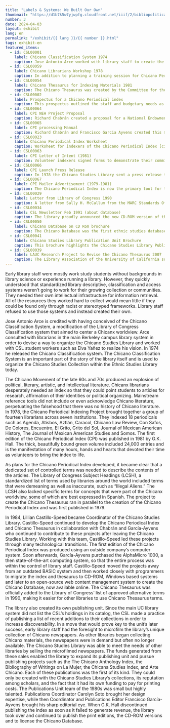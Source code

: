 ```yaml
---
title: "Labels & Systems: We Built Our Own"
thumbnail: "https://d1b7k5w7yjwpfg.cloudfront.net/iiif/2/bibliopolitica_CSL00050_CSL00050_001/full/800,/0/default.jpg"
number: 3
date: 2024-04-03
layout: exhibit
lang: en
permalink: "/exhibit/{{ lang }}/{{ number }}.html"
tags: exhibit-en
featured_items:
  - id: CSL00001
    label: Chicano Classification System 1974
    caption: Jose Antonio Arce worked with library staff to create the Chicano Classification System in order to classify materials according to a Chicano perspective. 
  - id: CSL00059
    label: Chicano Librarians Workshop 1978
    caption: In addition to planning a training session for Chicano Periodical Index Project (CPI) volunteers, Chabrán and other CPI project members organized additional training for volunteers to learn about new library technologies and gain practical skills. During this workshop, CPI project members selected the initial set of periodicals to be indexed.
  - id: CSL00054
    label: Chicano Thesaurus for Indexing Materials 1981
    caption: The Chicano Thesaurus was created by the Committee for the Development of Subject Access to Chicano Literatures. Subject lists from Chicanx collections around the southwest were compiled and edited to create this list of terms.
  - id: CSL00002
    label: Prospectus for a Chicano Periodical index
    caption: This prospectus outlined the staff and budgetary needs as well as the project workflow for the Chicano Periodical Index.
  - id: CSL00064
    label: CPI NEH Project Proposal
    caption: Richard Chabrán created a proposal for a National Endowment for the Humanities grant to cover the costs of the Chicano Periodical Index. Since librarians could not apply for funding, faculty member Larry Trujillo supported the project by putting in the application. The project was not funded by the NEH but this proposal shows deep commitment to the project by many librarians across the United States.
  - id: CSL00065
    label: CPI processing Manual
    caption: Richard Chabrán and Francisco Garcia Ayvens created this manual to train volunteer indexers
  - id: CSL00023
    label: Chicano Periodical Index Worksheet
    caption: Worksheet for indexers of the Chicano Periodical Index [circa 1978]
  - id: CSL00063
    label: CPI Letter of Intent (1981)
    caption: Volunteer indexers signed forms to demonstrate their commitment to the work.
  - id: CSL00066  
    label: CPI Launch Press Release
    caption: In 1978 the Chicano Studies Library sent a press release to notify libraries and publishers about the Chicano Periodical Index
  - id: CSL00067
    label: CPI Mailer Advertisement (1979-1981)
    caption: The Chicano Periodical Index is now the primary tool for the Mexican American” according to the monthly newsletter of the National Chicano Research Network. G.K. Hall, the first publisher of the index created this advertisement.
  - id: CSL00029
    label: Letter from Library of Congress 1990
    caption: A letter from Sally H. McCallum from the MARC Standards Office of the Library of Congress shares news that a special code was assigned for catalogers to use the Chicano Thesaurus in MARC catalog records
  - id: CSL00034
    label: CSL Newsletter Feb 1991 (about database)
    caption: The library proudly announced the new CD-ROM version of the Chicano Database in the February 1991 Newsletter. It explains how patrons can use the CD-ROM for research, save their results and find the full text in the library.
  - id: CSL00050
    label: Chicano Database on CD Rom brochure
    caption: The Chicano Database was the first ethnic studies database published on CD-ROM. Castillo-Speed is featured on this brochure that marketed the database and its new features.
  - id: CSL00041
    label: Chicano Studies Library Publication Unit Brochure
    caption: This brochure highlights the Chicano Studies Library Publications Unit’s activities through 1991. The unit became known as the leader in Chicano reference publications. The library’s income from microfilm sales and database royalties enabled the publication unit to expand its activities and create landmark works that put the library on the map. 
  - id: CSL00039
    label: LAUC Research Project to Revise the Chicano Thesaurus 2007
    caption: The Library Association of the University of California supported a research project to revise the Chicano Thesaurus in 2007. Through this project, terms for broader Latinx communities were added  to the thesaurus.
---
```

Early library staff were mostly work study students without backgrounds in library science or experience running a library. However, they quickly understood that standardized library descriptive, classification and access systems weren’t going to work for their growing collection or communities.  They needed their own intellectual infrastructure for information retrieval. All of the resources they worked hard to collect would mean little if they could be found only through racist or stereotyped frameworks. Library staff refused to use those systems and instead created their own.

Jose Antonio Arce is credited with having conceived of the Chicano Classification System, a modification of the Library of Congress Classification system that aimed to center a Chicanx worldview. Arce consulted with librarians in the main Berkeley campus library system in order to devise a way to organize the Chicano Studies Library and worked with CSL student workers such as Elva Yañez to realize his vision. In 1974 he released the Chicano Classification system. The Chicano Classification System is an important part of the story of the library itself and is used to organize the Chicano Studies Collection within the Ethnic Studies Library today.  

The Chicano Movement of the late 60s and 70s produced an explosion of political, literary, artistic, and intellectual literature. Chicanx librarians desperately needed an index so that they could point students to articles for research, affirmation of their identities or political organizing. Mainstream reference tools did not include or even acknowledge Chicano literature, perpetuating the falsehood that there was no history of Chicano literature. In 1978, the Chicano Periodical Indexing Project brought together a group of fourteen librarians across seven institutions. They indexed 18 periodicals such as Agenda, Atisbos, Aztlán, Caracol, Chicano Law Review, Con Safos, De Colores, Encuentro, El Grito, Grito del Sol, Journal of Mexican American History, The Journal of Mexican American Studies and Somos. The first edition of the Chicano Periodical Index (CPI) was published in 1981 by G.K. Hall. The thick, beautifully bound green volume included 24,000 entries and is the manifestation of many hours, hands and hearts that devoted their time as volunteers to bring the index to life. 

As plans for the Chicano Periodical Index developed, it became clear that a dedicated set of controlled terms was needed to describe the contents of the articles. The Library of Congress Subject Headings (LCSH), a standardized list of terms used by libraries around the world included terms that were demeaning as well as inaccurate, such as “Illegal Aliens.” The LCSH also lacked specific terms for concepts that were part of the Chicanx worldview, some of which are best expressed in Spanish.  The project to create the Chicano Thesaurus ran in parallel to the creation of the Chicano Periodical Index and was first published in 1979. 

In 1984, Lillian Castillo-Speed became Coordinator of the Chicano Studies Library. Castillo-Speed continued to develop the Chicano Periodical Index and Chicano Thesaurus in collaboration with Chabrán and García-Ayvens who continued to contribute to these projects after leaving the Chicano Studies Library. Working with this team, Castillo-Speed led these projects through many technological transitions. The first edition of the Chicano Periodical Index was produced using an outside company’s computer system. Soon afterwards, García-Ayvens purchased the AlphaMicro 1000, a then state-of-the-art computing system, so that the entire process was within the control of library staff. Castillo-Speed moved the projects away from an outdated BASIC system and then worked closely with programmers to migrate the index and thesaurus to CD-ROM, Windows based systems and later to an open-source web content management system to create the Chicano Database, now available online. The Chicano Thesaurus was officially added to the Library of Congress’ list of approved alternative terms in 1990, making it easier for other libraries to use Chicano Thesaurus terms. 


The library also created its own publishing unit. Since the main UC library system did not list the CSL’s holdings in its catalog, the CSL made a practice of publishing a list of recent additions to their collections in order to increase discoverability. In a move that would prove key to the unit’s later success, early library staff had the foresight to microfilm the library’s unique collection of Chicano newspapers.  As other libraries began collecting Chicanx materials, the newspapers were in demand but often no longer available. The Chicano Studies Library was able to meet the needs of other libraries by selling the microfilmed newspapers. The funds generated from these sales enabled the library to expand its publishing unit and pursue publishing projects such as the The Chicano Anthology Index, the Bibliography of Writings on La Mujer, the Chicana Studies Index,  and Arte Chicano. Each of these publications was the first of its kind. They could only be created with the Chicano Studies Library’s collections, its reputation among scholars, and the fact that it had its own funding to pay for printing costs. The Publications Unit team of the 1980s was small but highly talented. Publications Coordinator Carolyn Soto brought her design expertise, while then Coordinator and Publications Editor Francisco García-Ayvens brought his sharp editorial eye. When G.K. Hall discontinued publishing the index as soon as it failed to generate revenue, the library took over and continued to publish the print editions, the CD-ROM versions and to license the Chicano Database.
